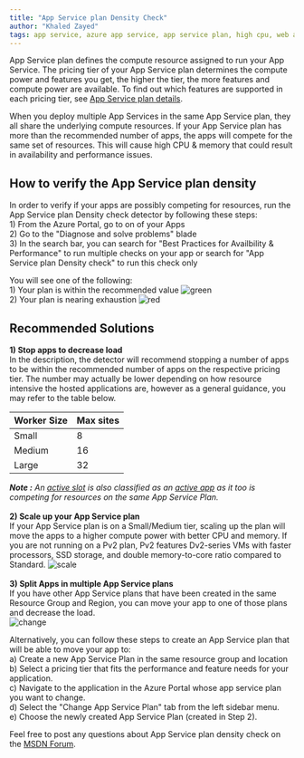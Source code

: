 ```yaml
---
title: "App Service plan Density Check"
author: "Khaled Zayed"
tags: app service, azure app service, app service plan, high cpu, web app, high memory, self-help, troubleshooting
---
```


App Service plan defines the compute resource assigned to run your App Service. The pricing tier of your App Service plan determines the compute power and features you get, the higher the tier, the more features and compute power are available. To find out which features are supported in each pricing tier, see [App Service plan details](https://azure.microsoft.com/en-us/pricing/details/app-service/plans/).

When you deploy multiple App Services in the same App Service plan, they all share the underlying compute resources. If your App Service plan has more than the recommended number of apps, the apps will compete for the same set of resources. This will cause high CPU & memory that could result in availability and performance issues.

## How to verify the App Service plan density

In order to verify if your apps are possibly competing for resources, run the App Service plan Density check detector by following these steps:
<br>1) From the Azure Portal, go to on of your Apps
<br>2) Go to the "Diagnose and solve problems" blade
<br>3) In the search bar, you can search for "Best Practices for Availbility & Performance" to run multiple checks on your app or search for "App Service plan Density check" to run this check only

You will see one of the following:
<br>1) Your plan is within the recommended value
![green]({{site.baseurl}}/media/2019/05/green.JPG)
<br>2) Your plan is nearing exhaustion
![red]({{site.baseurl}}/media/2019/05/red.png)

## Recommended Solutions
<b>1) Stop apps to decrease load</b><br>
In the description, the detector will recommend stopping a number of apps to be within the recommended number of apps on the respective pricing tier. The number may actually be lower depending on how resource intensive the hosted applications are, however as a general guidance, you may refer to the table below.

Worker Size | Max sites
---|---
Small | 8
Medium | 16
Large | 32

<i><strong>Note :</strong> An <u>active slot</u> is also classified as an <u>active app</u> as it too is competing for resources on the same App Service Plan.</i><br>
<br>
<b>2) Scale up your App Service plan</b><br>
If your App Service plan is on a Small/Medium tier, scaling up the plan will move the apps to a higher compute power with better CPU and memory. If you are not running on a Pv2 plan, Pv2 features Dv2-series VMs with faster processors, SSD storage, and double memory-to-core ratio compared to Standard.
![scale]({{site.baseurl}}/media/2019/05/scale.png)
<br><br>
<b>3) Split Apps in multiple App Service plans</b><br>
If you have other App Service plans that have been created in the same Resource Group and Region, you can move your app to one of those plans and decrease the load. <br>
![change]({{site.baseurl}}/media/2019/05/change.png)

Alternatively, you can follow these steps to create an App Service plan that will be able to move your app to:
<br>a) Create a new App Service Plan in the same resource group and location
<br>b) Select a pricing tier that fits the performance and feature needs for your application.
<br>c) Navigate to the application in the Azure Portal whose app service plan you want to change.
<br>d) Select the "Change App Service Plan" tab from the left sidebar menu.
<br>e) Choose the newly created App Service Plan (created in Step 2).

Feel free to post any questions about App Service plan density check on the [MSDN Forum](https://social.msdn.microsoft.com/forums/azure/en-US/home?forum=windowsazurewebsitespreview).


